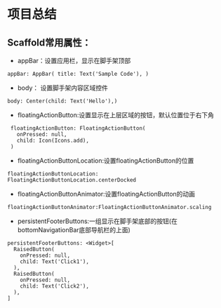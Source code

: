 # 项目总结  
## Scaffold常用属性：
* appBar：设置应用栏，显示在脚手架顶部
```
appBar: AppBar( title: Text('Sample Code'), )
```
* body： 设置脚手架内容区域控件
```
body: Center(child: Text('Hello'),)
```
* floatingActionButton:设置显示在上层区域的按钮，默认位置位于右下角       
```
 floatingActionButton: FloatingActionButton(
   onPressed: null,
   child: Icon(Icons.add),
 )
```
* floatingActionButtonLocation:设置floatingActionButton的位置
```
floatingActionButtonLocation: FloatingActionButtonLocation.centerDocked 
```
* floatingActionButtonAnimator:设置floatingActionButton的动画
```
floatingActionButtonAnimator:FloatingActionButtonAnimator.scaling
```
* persistentFooterButtons:一组显示在脚手架底部的按钮(在bottomNavigationBar底部导航栏的上面)
```
persistentFooterButtons: <Widget>[
  RaisedButton(
    onPressed: null,
    child: Text('Click1'),
  ),
  RaisedButton(
    onPressed: null,
    child: Text('Click2'),
  ),
]
```
